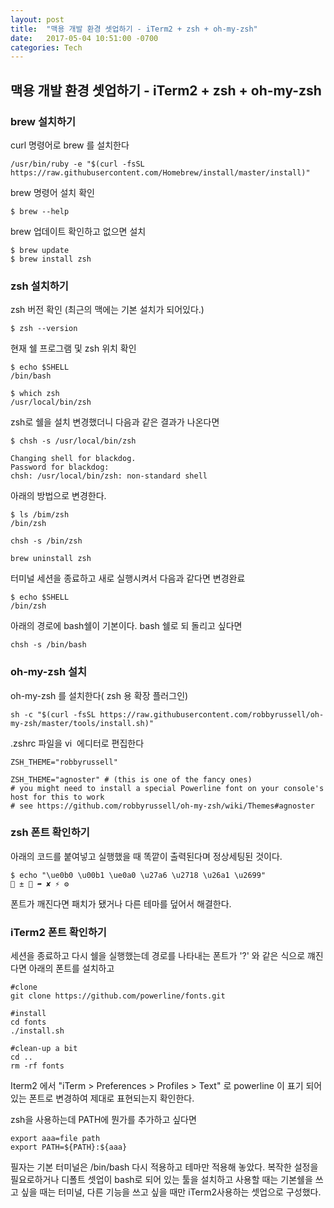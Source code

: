 ```yaml
---
layout: post
title:  "맥용 개발 환경 셋업하기 - iTerm2 + zsh + oh-my-zsh"
date:   2017-05-04 10:51:00 -0700
categories: Tech
---
```


## 맥용 개발 환경 셋업하기 - iTerm2 + zsh + oh-my-zsh

### brew 설치하기

curl  명령어로 brew 를 설치한다
```
/usr/bin/ruby -e "$(curl -fsSL https://raw.githubusercontent.com/Homebrew/install/master/install)"
```

brew 명령어 설치 확인
```
$ brew --help
```

brew 업데이트 확인하고 없으면 설치
```
$ brew update
$ brew install zsh
```

### zsh 설치하기

zsh 버전 확인 (최근의 맥에는 기본 설치가 되어있다.)
```
$ zsh --version
```

현재 쉘 프로그램 및 zsh 위치 확인
```
$ echo $SHELL
/bin/bash

$ which zsh
/usr/local/bin/zsh
```

zsh로 쉘을 설치 변경했더니 다음과 같은 결과가 나온다면
```
$ chsh -s /usr/local/bin/zsh

Changing shell for blackdog.
Password for blackdog:
chsh: /usr/local/bin/zsh: non-standard shell
```

아래의 방법으로 변경한다.
```
$ ls /bim/zsh
/bin/zsh

chsh -s /bin/zsh

brew uninstall zsh
```

터미널 세션을 종료하고 새로 실행시켜서 다음과 같다면 변경완료
```
$ echo $SHELL
/bin/zsh
```

아래의 경로에 bash쉘이 기본이다. bash 쉘로 되 돌리고 싶다면
```
chsh -s /bin/bash
```

### oh-my-zsh 설치

oh-my-zsh 를 설치한다( zsh 용 확장 플러그인)
```
sh -c "$(curl -fsSL https://raw.githubusercontent.com/robbyrussell/oh-my-zsh/master/tools/install.sh)"
```

.zshrc 파일을 vi  에디터로 편집한다
```
ZSH_THEME="robbyrussell"
```

```
ZSH_THEME="agnoster" # (this is one of the fancy ones)
# you might need to install a special Powerline font on your console's host for this to work
# see https://github.com/robbyrussell/oh-my-zsh/wiki/Themes#agnoster
```

### zsh 폰트 확인하기
아래의 코드를 붙여넣고 실행했을 때 똑깥이 출력된다며 정상세팅된 것이다.
```
$ echo "\ue0b0 \u00b1 \ue0a0 \u27a6 \u2718 \u26a1 \u2699"
 ±  ➦ ✘ ⚡ ⚙
```

폰트가 깨진다면 패치가 됐거나 다른 테마를 덮어서 해결한다.


### iTerm2 폰트 확인하기


세션을 종료하고 다시 쉘을 실행했는데 경로를 나타내는 폰트가 '?' 와 같은 식으로 꺠진다면 아래의 폰트를 설치하고
```
#clone
git clone https://github.com/powerline/fonts.git

#install
cd fonts
./install.sh

#clean-up a bit
cd ..
rm -rf fonts
```

Iterm2 에서  "iTerm > Preferences > Profiles > Text" 로 powerline 이 표기 되어있는 폰트로 변경하여 제대로 표현되는지 확인한다.

zsh을 사용하는데 PATH에 뭔가를 추가하고 싶다면
```
export aaa=file path
export PATH=${PATH}:${aaa}
```

필자는 기본 터미널은 /bin/bash 다시 적용하고 테마만 적용해 놓았다. 복작한 설정을 필요로하거나 디폴트 셋업이 bash로 되어 있는 툴을 설치하고 사용할 때는 기본쉘을 쓰고 싶을 때는 터미널, 다른 기능을 쓰고 싶을 때만 iTerm2사용하는 셋업으로 구성했다.
